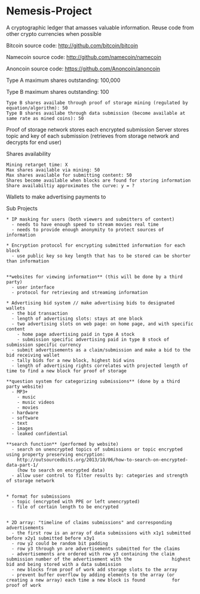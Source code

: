 Nemesis-Project
===============

A cryptographic ledger that amasses valuable information.  Reuse code from other crypto currencies when possible

Bitcoin source code:
http://github.com/bitcoin/bitcoin

Namecoin source code:
http://github.com/namecoin/namecoin

Anoncoin source code:
https://github.com/Anoncoin/anoncoin

Type A maximum shares outstanding: 100,000

Type B maximum shares outstanding: 100

    Type B shares availabe through proof of storage mining (regulated by equation/algorithm): 50
    Type B shares availabe through data submission (become available at same rate as mined coins): 50
    
Proof of storage network stores each encrypted submission
Server stores topic and key of each submission (retrieves from storage network and decrypts for end user)

Shares availability

    Mining retarget time: X
    Max shares available via mining: 50
    Max shares available for submitting content: 50
    Shares become available when blocks are found for storing information
    Share availabiltiy approximates the curve: y = ?
    
Wallets to make advertising payments to

  
  Sub Projects
  
  
    * IP masking for users (both viewers and submitters of content)
      - needs to have enough speed to stream movies real time
      - needs to provide enough anonymity to protect sources of information
    
    * Encryption protocol for encrypting submitted information for each block
      - use public key so key length that has to be stored can be shorter than information
      
      
    **websites for viewing information** (this will be done by a third party)
      - user interface
      - protocol for retrieving and streaming information
    
    * Advertising bid system // make advertising bids to designated wallets
      - the bid transaction
      - length of advertising slots: stays at one block
      - two advertising slots on web page: on home page, and with specific content
        - home page advertising paid in type A stock
        - submission specific advertising paid in type B stock of submission specific currency
      - submit advertisements as a claim/submission and make a bid to the bid receiving wallet
      - tally bids for a new block, highest bid wins
      - length of advertising rights correlates with projected length of time to find a new block for proof of storage
    
    **question system for categorizing submissions** (done by a third party website)
      - MP3+
        - music
        - music videos
        - movies
      - hardware
      - software
      - text
      - images
      - leaked confidential
      
    **search function** (performed by website)
      - search on unencrypted topics of submissions or topic encrypted using property preserving encryption: 
        http://outsourcedbits.org/2013/10/06/how-to-search-on-encrypted-data-part-1/
        (how to search on encrypted data)
      - allow user control to filter results by: categories and strength of storage network


    * format for submissions
      - topic (encrypted with PPE or left unencrypted)
      - file of certain length to be encrypted


    * 2D array: "timeline of claims submissions" and corresponding advertisements
      - the first row is an array of data submissions with x1y1 submitted before x2y1 submitted before x3y1
      - row y2 could be random bit padding
      - row y3 through yn are advertisements submitted for the claims
      - advertisements are ordered with row y3 containing the claim submission number of the advertisement with the               highest bid and being stored with a data submission
      - new blocks from proof of work add storage slots to the array
      - prevent buffer overflow by adding elements to the array (or creating a new array) each time a new block is found          for proof of work
